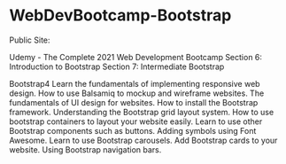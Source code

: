 # WebDevBootcamp-Bootstrap

Public Site: 

Udemy - The Complete 2021 Web Development Bootcamp
Section 6: Introduction to Bootstrap
Section 7: Intermediate Bootstrap

Bootstrap4
Learn the fundamentals of implementing responsive web design.
How to use Balsamiq to mockup and wireframe websites.
The fundamentals of UI design for websites.
How to install the Bootstrap framework.
Understanding the Bootstrap grid layout system.
How to use bootstrap containers to layout your website easily.
Learn to use other Bootstrap components such as buttons.
Adding symbols using Font Awesome.
Learn to use Bootstrap carousels.
Add Bootstrap cards to your website.
Using Bootstrap navigation bars.
